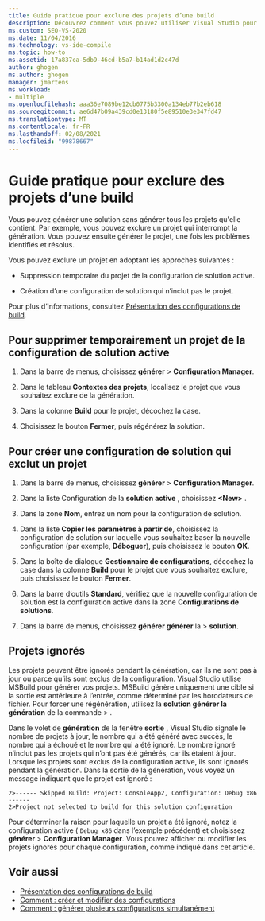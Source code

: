 ```yaml
---
title: Guide pratique pour exclure des projets d’une build
description: Découvrez comment vous pouvez utiliser Visual Studio pour générer une solution sans générer tous les projets qu’elle contient.
ms.custom: SEO-VS-2020
ms.date: 11/04/2016
ms.technology: vs-ide-compile
ms.topic: how-to
ms.assetid: 17a837ca-5db9-46cd-b5a7-b14ad1d2c47d
author: ghogen
ms.author: ghogen
manager: jmartens
ms.workload:
- multiple
ms.openlocfilehash: aaa36e7089be12cb0775b3300a134eb77b2eb618
ms.sourcegitcommit: ae6d47b09a439cd0e13180f5e89510e3e347fd47
ms.translationtype: MT
ms.contentlocale: fr-FR
ms.lasthandoff: 02/08/2021
ms.locfileid: "99878667"
---
```

# <a name="how-to-exclude-projects-from-a-build"></a>Guide pratique pour exclure des projets d’une build

Vous pouvez générer une solution sans générer tous les projets qu'elle contient. Par exemple, vous pouvez exclure un projet qui interrompt la génération. Vous pouvez ensuite générer le projet, une fois les problèmes identifiés et résolus.

Vous pouvez exclure un projet en adoptant les approches suivantes :

- Suppression temporaire du projet de la configuration de solution active.

- Création d’une configuration de solution qui n’inclut pas le projet.

Pour plus d’informations, consultez [Présentation des configurations de build](../ide/understanding-build-configurations.md).

## <a name="to-temporarily-remove-a-project-from-the-active-solution-configuration"></a>Pour supprimer temporairement un projet de la configuration de solution active

1. Dans la barre de menus, choisissez **générer**  >  **Configuration Manager**.

2. Dans le tableau **Contextes des projets**, localisez le projet que vous souhaitez exclure de la génération.

3. Dans la colonne **Build** pour le projet, décochez la case.

4. Choisissez le bouton **Fermer**, puis régénérez la solution.

## <a name="to-create-a-solution-configuration-that-excludes-a-project"></a>Pour créer une configuration de solution qui exclut un projet

1. Dans la barre de menus, choisissez **générer**  >  **Configuration Manager**.

2. Dans la liste Configuration de la **solution active** , choisissez **\<New>** .

3. Dans la zone **Nom**, entrez un nom pour la configuration de solution.

4. Dans la liste **Copier les paramètres à partir de**, choisissez la configuration de solution sur laquelle vous souhaitez baser la nouvelle configuration (par exemple, **Déboguer**), puis choisissez le bouton **OK**.

5. Dans la boîte de dialogue **Gestionnaire de configurations**, décochez la case dans la colonne **Build** pour le projet que vous souhaitez exclure, puis choisissez le bouton **Fermer**.

6. Dans la barre d’outils **Standard**, vérifiez que la nouvelle configuration de solution est la configuration active dans la zone **Configurations de solutions**.

7. Dans la barre de menus, choisissez **générer générer** la  >  **solution**.

## <a name="skipped-projects"></a>Projets ignorés

Les projets peuvent être ignorés pendant la génération, car ils ne sont pas à jour ou parce qu’ils sont exclus de la configuration. Visual Studio utilise MSBuild pour générer vos projets. MSBuild génère uniquement une cible si la sortie est antérieure à l’entrée, comme déterminé par les horodateurs de fichier. Pour forcer une régénération, utilisez la **solution générer la génération** de la commande  >  .

Dans le volet de **génération** de la fenêtre **sortie** , Visual Studio signale le nombre de projets à jour, le nombre qui a été généré avec succès, le nombre qui a échoué et le nombre qui a été ignoré. Le nombre ignoré n’inclut pas les projets qui n’ont pas été générés, car ils étaient à jour. Lorsque les projets sont exclus de la configuration active, ils sont ignorés pendant la génération. Dans la sortie de la génération, vous voyez un message indiquant que le projet est ignoré :

```output
2>------ Skipped Build: Project: ConsoleApp2, Configuration: Debug x86 ------
2>Project not selected to build for this solution configuration
```

Pour déterminer la raison pour laquelle un projet a été ignoré, notez la configuration active ( `Debug x86` dans l’exemple précédent) et choisissez **générer**  >  **Configuration Manager**. Vous pouvez afficher ou modifier les projets ignorés pour chaque configuration, comme indiqué dans cet article.

## <a name="see-also"></a>Voir aussi

- [Présentation des configurations de build](../ide/understanding-build-configurations.md)
- [Comment : créer et modifier des configurations](../ide/how-to-create-and-edit-configurations.md)
- [Comment : générer plusieurs configurations simultanément](../ide/how-to-build-multiple-configurations-simultaneously.md)
